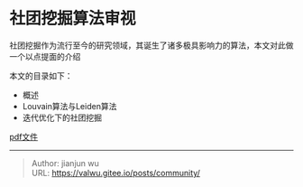 # 社团挖掘算法审视


社团挖掘作为流行至今的研究领域，其诞生了诸多极具影响力的算法，本文对此做一个以点提面的介绍

本文的目录如下：
* 概述
* Louvain算法与Leiden算法
* 迭代优化下的社团挖掘

[pdf文件](/posts/ml/community/community.pdf)


---

> Author: jianjun wu  
> URL: https://valwu.gitee.io/posts/community/  

